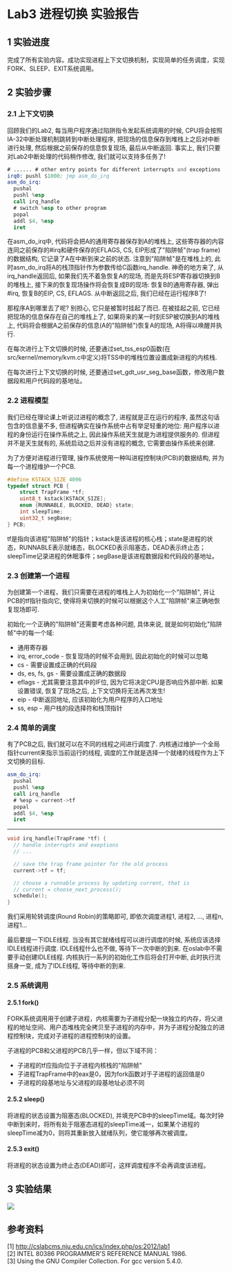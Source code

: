 # Lab3 进程切换 实验报告

## 1 实验进度
完成了所有实验内容。成功实现进程上下文切换机制，实现简单的任务调度，实现FORK、SLEEP、EXIT系统调用。

## 2 实验步骤
### 2.1 上下文切换
回顾我们的Lab2, 每当用户程序通过陷阱指令发起系统调用的时候, CPU将会按照IA-32中断处理机制跳转到中断处理程序, 把现场的信息保存到堆栈上之后对中断进行处理, 然后根据之前保存的信息恢复现场, 最后从中断返回. 事实上, 我们只要对Lab2中断处理的代码稍作修改, 我们就可以支持多任务了!
``` asm
# ...... # other entry points for different interrupts and exceptions
irq0: pushl $1000; jmp asm_do_irq
asm_do_irq:
  pushal
  pushl %esp
  call irq_handle
  # switch %esp to other program
  popal
  addl $4, %esp
  iret
```
在asm_do_irq中, 代码将会把A的通用寄存器保存到A的堆栈上, 这些寄存器的内容连同之前保存的#irq和硬件保存的EFLAGS, CS, EIP形成了"陷阱帧"(trap frame)的数据结构, 它记录了A在中断到来之前的状态. 注意到"陷阱帧"是在堆栈上的, 此时asm_do_irq将A的栈顶指针作为参数传给C函数irq_handle. 神奇的地方来了, 从irq_handle返回后, 如果我们先不着急恢复A的现场, 而是先将ESP寄存器切换到B的堆栈上, 接下来的恢复现场操作将会恢复成B的现场: 恢复B的通用寄存器, 弹出#irq, 恢复B的EIP, CS, EFLAGS. 从中断返回之后, 我们已经在运行程序B了!

那程序A到哪里去了呢? 别担心, 它只是被暂时挂起了而已. 在被挂起之前, 它已经把现场的信息保存在自己的堆栈上了, 如果将来的某一时刻ESP被切换到A的堆栈上, 代码将会根据A之前保存的信息(A的"陷阱帧")恢复A的现场, A将得以唤醒并执行.

在每次进行上下文切换的时候, 还要通过set_tss_esp0函数(在src/kernel/memory/kvm.c中定义)将TSS中的堆栈位置设置成新进程的内核栈.

在每次进行上下文切换的时候, 还要通过set_gdt_usr_seg_base函数，修改用户数据段和用户代码段的基地址。

### 2.2 进程模型
我们已经在理论课上听说过进程的概念了, 进程就是正在运行的程序, 虽然这句话包含的信息量不多, 但进程确实在操作系统中占有举足轻重的地位: 用户程序以进程的身份运行在操作系统之上, 因此操作系统天生就是为进程提供服务的. 但进程并不是天生就有的, 系统启动之后并没有进程的概念, 它需要由操作系统来创建.

为了方便对进程进行管理, 操作系统使用一种叫进程控制块(PCB)的数据结构, 并为每一个进程维护一个PCB.
``` C
#define KSTACK_SIZE 4096
typedef struct PCB {
    struct TrapFrame *tf;
    uint8_t kstack[KSTACK_SIZE];
    enum {RUNNABLE, BLOCKED, DEAD} state;
    int sleepTime;
    uint32_t segBase;
} PCB;
```
tf是指向该进程"陷阱帧"的指针；kstack是该进程的核心栈；state是进程的状态，RUNNABLE表示就绪态，BLOCKED表示阻塞态，DEAD表示终止态；sleepTime记录进程的休眠事件；segBase是该进程数据段和代码段的基地址。

### 2.3 创建第一个进程
为创建第一个进程，我们只需要在进程的堆栈上人为初始化一个"陷阱帧", 并让PCB的tf指针指向它, 使得将来切换的时候可以根据这个人工"陷阱帧"来正确地恢复现场即可.

初始化一个正确的"陷阱帧"还需要考虑各种问题, 具体来说, 就是如何初始化"陷阱帧"中的每一个域:

* 通用寄存器
* irq, error_code - 恢复现场的时候不会用到, 因此初始化的时候可以忽略
* cs - 需要设置成正确的代码段
* ds, es, fs, gs - 需要设置成正确的数据段
* eflags - 尤其需要注意其中的IF位, 因为它将决定CPU是否响应外部中断. 如果设置错误, 恢复了现场之后, 上下文切换将无法再次发生!
* eip - 中断返回地址, 应该初始化为用户程序的入口地址
* ss, esp - 用户栈的段选择符和栈顶指针

### 2.4 简单的调度
有了PCB之后, 我们就可以在不同的线程之间进行调度了. 内核通过维护一个全局指针current来指示当前运行的线程, 调度的工作就是选择一个就绪的线程作为上下文切换的目标.
``` asm
asm_do_irq:
  pushal
  pushl %esp
  call irq_handle
  # %esp = current->tf
  popal
  addl $4, %esp
  iret
```
-----------------------------------------
``` C
void irq_handle(TrapFrame *tf) {
  // handle interrupts and exeptions
  // ...

  // save the trap frame pointer for the old process
  current->tf = tf;

  // choose a runnable process by updating current, that is
  // current = choose_next_process();
  schedule();
}
```
我们采用轮转调度(Round Robin)的策略即可, 即依次调度进程1, 进程2, ..., 进程n, 进程1...

最后要提一下IDLE线程. 当没有其它就绪线程可以进行调度的时候, 系统应该选择IDLE线程进行调度. IDLE线程什么也不做, 等待下一次中断的到来. 在oslab中不需要手动创建IDLE线程.  内核执行一系列的初始化工作后将会打开中断, 此时执行流摇身一变, 成为了IDLE线程, 等待中断的到来.

### 2.5 系统调用
#### 2.5.1 fork()
FORK系统调用用于创建子进程，内核需要为子进程分配一块独立的内存，将父进程的地址空间、用户态堆栈完全拷贝至子进程的内存中，并为子进程分配独立的进程控制块，完成对子进程的进程控制块的设置。

子进程的PCB和父进程的PCB几乎一样，但以下域不同：

* 子进程的tf应指向位于子进程内核栈的"陷阱帧"
* 子进程TrapFrame中的eax是0，因为fork函数对于子进程的返回值是0
* 子进程的段基地址与父进程的段基地址必须不同

#### 2.5.2 sleep()
将进程的状态设置为阻塞态(BLOCKED), 并填充PCB中的sleepTime域。每次时钟中断到来时，将所有处于阻塞态进程的sleepTime减一，如果某个进程的sleepTime减为0，则将其重新放入就绪队列，使它能够再次被调度。

#### 2.5.3 exit()
将进程的状态设置为终止态(DEAD)即可，这样调度程序不会再调度该进程。

## 3 实验结果
![](oslab3-result.png)

## 参考资料
[1] http://cslabcms.nju.edu.cn/ics/index.php/os:2012/lab1  
[2] INTEL 80386 PROGRAMMER'S REFERENCE MANUAL 1986.  
[3] Using the GNU Compiler Collection. For gcc version 5.4.0.

